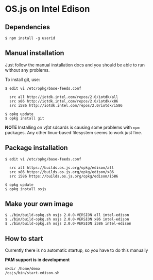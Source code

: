 # OS.js on Intel Edison

## Dependencies

```
$ npm install -g userid
```

## Manual installation

Just follow the manual installation docs and you should be able to run without any problems.

To install git, use:

```
$ edit vi /etc/opkg/base-feeds.conf

  src all http://iotdk.intel.com/repos/2.0/iotdk/all
  src x86 http://iotdk.intel.com/repos/2.0/iotdk/x86
  src i586 http://iotdk.intel.com/repos/2.0/iotdk/i586

$ opkg update
$ opkg install git
```

**NOTE** Installing on *vfat* sdcards is causing some problems with `npm` packages. Any other linux-based filesystem seems to work just fine.

## Package installation

```
$ edit vi /etc/opkg/base-feeds.conf

  src all https://builds.os.js.org/opkg/edison/all
  src x86 https://builds.os.js.org/opkg/edison/x86
  src i586 https://builds.os.js.org/opkg/edison/i586

$ opkg update
$ opkg install osjs
```

## Make your own image

```
$ ./bin/build-opkg.sh osjs 2.0.0-VERSION all intel-edison
$ ./bin/build-opkg.sh osjs 2.0.0-VERSION x86 intel-edison
$ ./bin/build-opkg.sh osjs 2.0.0-VERSION i586 intel-edison
```

## How to start

Currently there is no automatic startup, so you have to do this manually

**PAM support is in development**

```
mkdir /home/demo
/osjs/bin/start-edison.sh
```
